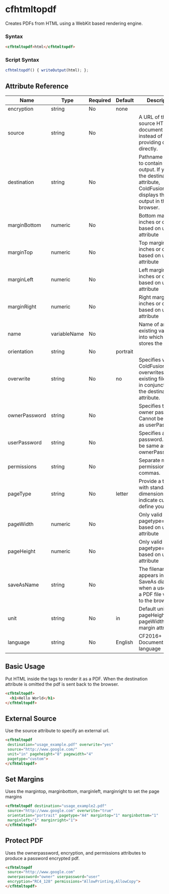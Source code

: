 # cfhtmltopdf

Creates PDFs from HTML using a WebKit based rendering engine.

### Syntax

```html
<cfhtmltopdf>html</cfhtmltopdf>
```

### Script Syntax

```javascript
cfhtmltopdf() { writeOutput(html); };
```

## Attribute Reference

| Name | Type | Required | Default | Description |
| --- | --- | --- | --- | --- |
| encryption | string | No | none |  |
| source | string | No |  | A URL of the source HTML document to use instead of providing content directly. |
| destination | string | No |  | Pathname of a file to contain the PDF output. If you omit the destination attribute, ColdFusion displays the output in the browser. |
| marginBottom | numeric | No |  | Bottom margin in inches or cm based on unit attribute |
| marginTop | numeric | No |  | Top margin in inches or cm based on unit attribute |
| marginLeft | numeric | No |  | Left margin in inches or cm based on unit attribute |
| marginRight | numeric | No |  | Right margin in inches or cm based on unit attribute |
| name | variableName | No |  | Name of an existing variable into which the tag stores the PDF. |
| orientation | string | No | portrait |  |
| overwrite | string | No | no | Specifies whether ColdFusion overwrites an existing file. Used in conjunction with the destination attribute. |
| ownerPassword | string | No |  | Specifies the owner password. Cannot be same as userPassword. |
| userPassword | string | No |  | Specifies a user password. Cannot be same as ownerPassword. |
| permissions | string | No |  | Separate multiple permissions with commas. |
| pageType | string | No | letter | Provide a type with standard dimensions or indicate custom to define your own |
| pageWidth | numeric | No |  | Only valid if pagetype=custom. based on unit attribute |
| pageHeight | numeric | No |  | Only valid if pagetype=custom. based on unit attribute |
| saveAsName | string | No |  | The filename that appears in the SaveAs dialog when a user saves a PDF file written to the browser. |
| unit | string | No | in | Default unit for the pageHeight, pageWidth, and margin attributes: |
| language | string | No | English | CF2016+ Document language |

## Basic Usage

Put HTML inside the tags to render it as a PDF. When the destination attribute is omitted the pdf is sent back to the browser.

```html
<cfhtmltopdf>
  <h1>Hello World</h1>
</cfhtmltopdf>
```

## External Source

Use the source attribute to specify an external url.

```html
<cfhtmltopdf
 destination="usage_example.pdf" overwrite="yes"
 source="http://www.google.com/"
 unit="in" pageheight="8" pagewidth="4"
 pagetype="custom">
</cfhtmltopdf>
```

## Set Margins

Uses the margintop, marginbottom, marginleft, marginright to set the page margins

```html
<cfhtmltopdf destination="usage_example2.pdf"
 source="http://www.google.com" overwrite="true" 
 orientation="portrait" pagetype="A4" margintop="1" marginbottom="1" 
 marginleft="1" marginright="1">
</cfhtmltopdf>
```

## Protect PDF

Uses the ownerpassword, encryption, and permissions attributes to produce a password encrypted pdf.

```html
<cfhtmltopdf 
 source="http://www.google.com"
 ownerpassword="owner" userpassword="user"
 encryption="RC4_128" permissions="AllowPrinting,AllowCopy">
</cfhtmltopdf>
```
